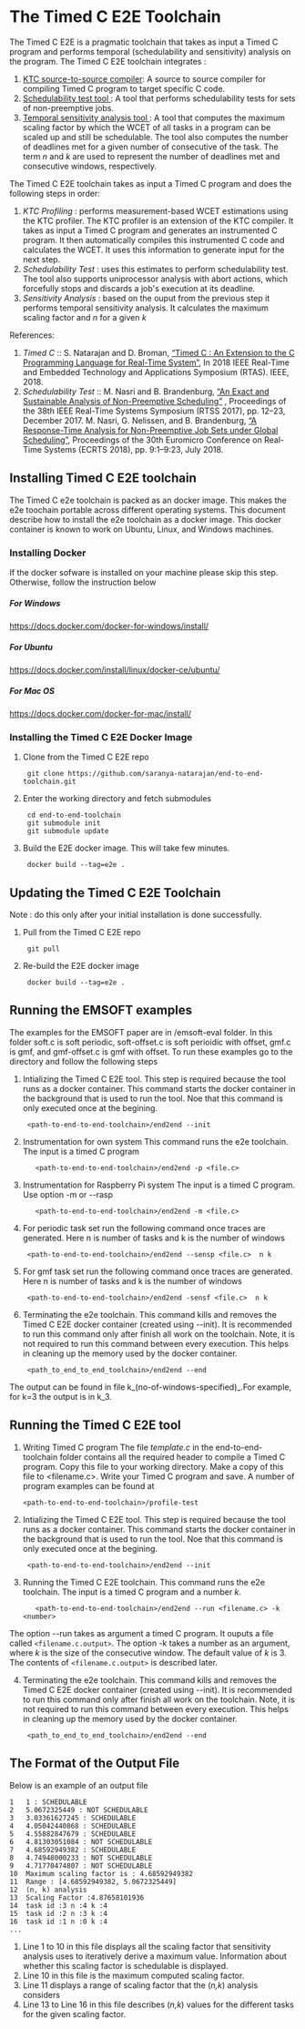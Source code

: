 # The Timed C E2E Toolchain
The Timed C E2E is a pragmatic toolchain that takes as input a Timed C program and performs temporal (schedulability and sensitivity) analysis on the program.  The Timed C E2E  toolchain integrates :

1. [KTC source-to-source compiler](https://github.com/timed-c/ktc): A source to source compiler for compiling Timed C program to target specific C code.
2. [Schedulability test tool ](https://github.com/brandenburg/np-schedulability-analysis): A tool that performs  schedulability tests for sets of non-preemptive jobs.
3. [Temporal sensitivity analysis tool ](https://github.com/saranya-natarajan/end-to-end-toolchain/tree/master/sensitivity-analysis): A tool that computes the maximum scaling factor by which the WCET of all tasks in a program can be scaled up and still be schedulable. The tool also computes the number of deadlines met for a given number of consecutive of the task. The term _n_ and _k_ are used to represent the number of deadlines met and consecutive windows, respectively.
 
 The Timed C E2E toolchain takes as input a Timed C program and does the following steps in order: 
 
  1.	_KTC Profiling_ : performs measurement-based WCET estimations using the KTC profiler. The KTC profiler is an extension of the KTC compiler.  It takes as input a Timed C program and generates an instrumented C program. It then automatically compiles this instrumented C code and calculates the WCET.  It uses this information to generate input for the next step. 
  2.   _Schedulability Test_ : uses this estimates to perform schedulability test.  The  tool also supports uniprocessor analysis with abort actions, which forcefully stops and discards a job's execution at its deadline. 
  3.  _Sensitivity Analysis_ : based on the ouput from the previous step it performs temporal sensitivity analysis. It calculates the maximum scaling factor and _n_ for a given _k_

References:
 1. _Timed C_ ::  S. Natarajan and D. Broman, [“Timed C : An Extension to the C Programming Language for Real-Time System”](https://people.kth.se/~dbro/papers/natarajan-broman-2018-timed-c.pdf), In 2018 IEEE Real-Time and Embedded Technology and Applications Symposium (RTAS). IEEE, 2018.
 2. _Schedulability Test_ :: M. Nasri and B. Brandenburg, [“An Exact and Sustainable Analysis of Non-Preemptive Scheduling”](https://people.mpi-sws.org/~bbb/papers/pdf/rtss17.pdf) , Proceedings of the 38th IEEE Real-Time Systems Symposium (RTSS 2017), pp. 12–23, December 2017.
    M. Nasri, G. Nelissen, and B. Brandenburg, [“A Response-Time Analysis for Non-Preemptive Job Sets under Global Scheduling”](http://drops.dagstuhl.de/opus/volltexte/2018/8994/pdf/LIPIcs-ECRTS-2018-9.pdf), Proceedings of the 30th Euromicro Conference on Real-Time Systems (ECRTS 2018), pp. 9:1–9:23, July 2018.


## Installing Timed C E2E toolchain
The Timed C e2e toolchain is packed as an docker image. This makes the e2e toochain portable across different operating systems. This document describe how to install the e2e toolchain as a docker  image. This  docker container  is known to work on Ubuntu, Linux, and Windows machines.


### Installing Docker
If the docker sofware is installed on your machine please skip this step. Otherwise, follow the instruction below

##### For Windows

https://docs.docker.com/docker-for-windows/install/

##### For Ubuntu

https://docs.docker.com/install/linux/docker-ce/ubuntu/

##### For Mac OS

https://docs.docker.com/docker-for-mac/install/

### Installing the Timed C E2E Docker  Image

1. Clone from the Timed C E2E repo
		
		git clone https://github.com/saranya-natarajan/end-to-end-toolchain.git
		
2. Enter the working directory  and fetch submodules
	
		cd end-to-end-toolchain
		git submodule init
		git submodule update
		
3. Build the E2E docker image. This will take few minutes. 
		
		docker build --tag=e2e .

## Updating the Timed C E2E Toolchain
Note : do this only after your initial installation is done successfully.

1. Pull from the Timed C E2E repo

		git pull

2. Re-build the E2E docker image

		docker build --tag=e2e .

## Running the EMSOFT examples

The examples for the EMSOFT paper are in <path-to-end-to-end-toolchain>/emsoft-eval folder. In this folder soft.c is soft periodic, soft-offset.c is soft perioidic with offset, gmf.c is gmf, and gmf-offset.c is gmf with offset. To run these examples go to the directory and follow the following steps 

1.  Intializing the Timed C E2E tool.
This step is required because the tool runs as a docker container.  This command starts the docker container in the background that is used to run the tool. Noe that this command is only executed once at the begining.

		 <path-to-end-to-end-toolchain>/end2end --init

2. Instrumentation for own system
This command runs the e2e toolchain. The input is a timed C program 

  
  		  <path-to-end-to-end-toolchain>/end2end -p <file.c>
  		  
3. Instrumentation for Raspberry Pi system
 The input is a timed C program. Use option -m or --rasp 

  
  		  <path-to-end-to-end-toolchain>/end2end -m <file.c> 
  		  
4. For periodic task set run the following command once traces are generated. Here n is number of tasks and k is the number of windows 

		<path-to-end-to-end-toolchain>/end2end --sensp <file.c>  n k
		
4. For gmf task set run the following command once traces are generated. Here n is number of tasks and k is the number of windows

		<path-to-end-to-end-toolchain>/end2end -sensf <file.c>  n k
 
 
5. Terminating the e2e toolchain.
This command kills and removes the Timed C E2E docker container (created using --init). It is recommended to run this command only after finish all work on the  toolchain. Note, it is not required to run this command between every execution. This helps in cleaning up the memory used by the  docker container.

		<path_to_end_to_end_toolchain>/end2end --end
		
The output can be found in file k_(no-of-windows-specified)_.For example, for k=3 the output is in k_3.
		
## Running the Timed C E2E tool

1.  Writing Timed C program
The file _template.c_ in the end-to-end-toolchain folder contains all the required header to compile a Timed C program. Copy this file to your working directory. Make a copy of this file to <filename.c>. Write your Timed C program and save. A number of program examples can be found at  
		
		<path-to-end-to-end-toolchain>/profile-test

2.  Intializing the Timed C E2E tool.
This step is required because the tool runs as a docker container.  This command starts the docker container in the background that is used to run the tool. Noe that this command is only executed once at the begining.

		 <path-to-end-to-end-toolchain>/end2end --init

3. Running the Timed C E2E toolchain.
This command runs the e2e toolchain. The input is a timed C program and a number _k_.

  
  		  <path-to-end-to-end-toolchain>/end2end --run <filename.c> -k <number>

The option --run takes as argument a timed C program. It ouputs a file called `<filename.c.output>`. The option -k takes a number as an argument, where _k_ is the size of the consecutive window. The default value of _k_ is 3. The contents of  `<filename.c.output>` is described later.

4. Terminating the e2e toolchain.
This command kills and removes the Timed C E2E docker container (created using --init). It is recommended to run this command only after finish all work on the  toolchain. Note, it is not required to run this command between every execution. This helps in cleaning up the memory used by the  docker container.

		<path_to_end_to_end_toolchain>/end2end --end
		

## The Format of the Output File
Below is an example of an output file
```
1   1 : SCHEDULABLE
2   5.0672325449 : NOT SCHEDULABLE
3   3.03361627245 : SCHEDULABLE
4   4.05042440868 : SCHEDULABLE
5   4.55882847679 : SCHEDULABLE
6   4.81303051084 : NOT SCHEDULABLE
7   4.68592949382 : SCHEDULABLE
8   4.74948000233 : NOT SCHEDULABLE
9   4.71770474807 : NOT SCHEDULABLE
10  Maximum scaling factor is : 4.68592949382
11  Range : [4.68592949382, 5.0672325449]
12  (n, k) analysis
13  Scaling Factor :4.87658101936
14  task id :3 n :4 k :4
15  task id :2 n :3 k :4
16  task id :1 n :0 k :4
...
```

1. Line 1 to 10 in this file displays all the scaling factor that sensitivity analysis uses to iteratively derive a maximum value. Information about whether this scaling factor is schedulable is displayed.
2.  Line 10 in this file is the maximum computed scaling factor.
3. Line 11 displays a range of scaling factor that the (_n,k_) analysis considers
4.  Line 13 to Line 16 in this file describes  (_n,k_) values for the different tasks for the given scaling factor.